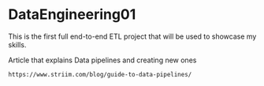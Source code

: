 # DataEngineering01

This is the first full end-to-end ETL project that will be used to showcase my skills. 


Article that explains Data pipelines and creating new ones 

    https://www.striim.com/blog/guide-to-data-pipelines/
